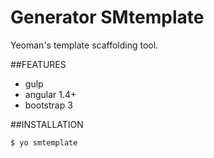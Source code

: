 # Generator SMtemplate
Yeoman's template scaffolding tool.

##FEATURES
- gulp
- angular 1.4+
- bootstrap 3

##INSTALLATION

```html
$ yo smtemplate
```

